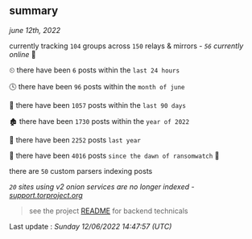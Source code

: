 
## summary
_june 12th, 2022_

currently tracking `104` groups across `150` relays & mirrors - _`56` currently online_ 📡

⏲ there have been `6` posts within the `last 24 hours`

🕓 there have been `96` posts within the `month of june`

📅 there have been `1057` posts within the `last 90 days`

🏚 there have been `1730` posts within the `year of 2022`

🚀 there have been `2252` posts `last year`

🦕 there have been `4016` posts `since the dawn of ransomwatch` 🐣

there are `50` custom parsers indexing posts

_`20` sites using v2 onion services are no longer indexed - [support.torproject.org](https://support.torproject.org/onionservices/v2-deprecation/)_

> see the project [README](https://github.com/jmousqueton/ransomwatch#readme) for backend technicals



Last update : _Sunday 12/06/2022 14:47:57 (UTC)_

